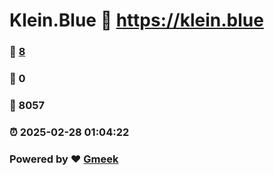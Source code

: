 # Klein.Blue :link: https://klein.blue 
### :page_facing_up: [8](https://klein.blue/tag.html) 
### :speech_balloon: 0 
### :hibiscus: 8057 
### :alarm_clock: 2025-02-28 01:04:22 
### Powered by :heart: [Gmeek](https://github.com/Meekdai/Gmeek)
